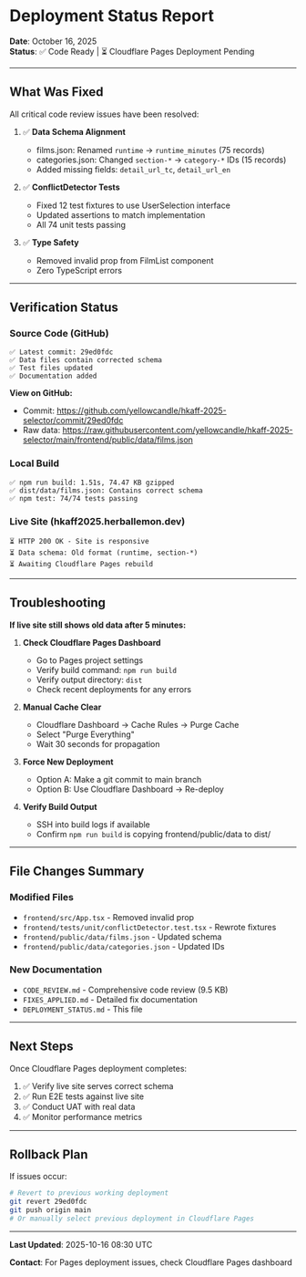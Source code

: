 # Deployment Status Report

**Date**: October 16, 2025  
**Status**: ✅ Code Ready | ⏳ Cloudflare Pages Deployment Pending

---

## What Was Fixed

All critical code review issues have been resolved:

1. ✅ **Data Schema Alignment** 
   - films.json: Renamed `runtime` → `runtime_minutes` (75 records)
   - categories.json: Changed `section-*` → `category-*` IDs (15 records)
   - Added missing fields: `detail_url_tc`, `detail_url_en`

2. ✅ **ConflictDetector Tests**
   - Fixed 12 test fixtures to use UserSelection interface
   - Updated assertions to match implementation
   - All 74 unit tests passing

3. ✅ **Type Safety**
   - Removed invalid prop from FilmList component
   - Zero TypeScript errors

---

## Verification Status

### Source Code (GitHub)
```
✅ Latest commit: 29ed0fdc
✅ Data files contain corrected schema
✅ Test files updated
✅ Documentation added
```

**View on GitHub:**
- Commit: https://github.com/yellowcandle/hkaff-2025-selector/commit/29ed0fdc
- Raw data: https://raw.githubusercontent.com/yellowcandle/hkaff-2025-selector/main/frontend/public/data/films.json

### Local Build
```
✅ npm run build: 1.51s, 74.47 KB gzipped
✅ dist/data/films.json: Contains correct schema
✅ npm test: 74/74 tests passing
```

### Live Site (hkaff2025.herballemon.dev)
```
⏳ HTTP 200 OK - Site is responsive
⏳ Data schema: Old format (runtime, section-*)
⏳ Awaiting Cloudflare Pages rebuild
```

---

## Troubleshooting

**If live site still shows old data after 5 minutes:**

1. **Check Cloudflare Pages Dashboard**
   - Go to Pages project settings
   - Verify build command: `npm run build`
   - Verify output directory: `dist`
   - Check recent deployments for any errors

2. **Manual Cache Clear**
   - Cloudflare Dashboard → Cache Rules → Purge Cache
   - Select "Purge Everything"
   - Wait 30 seconds for propagation

3. **Force New Deployment**
   - Option A: Make a git commit to main branch
   - Option B: Use Cloudflare Dashboard → Re-deploy

4. **Verify Build Output**
   - SSH into build logs if available
   - Confirm `npm run build` is copying frontend/public/data to dist/

---

## File Changes Summary

### Modified Files
- `frontend/src/App.tsx` - Removed invalid prop
- `frontend/tests/unit/conflictDetector.test.tsx` - Rewrote fixtures
- `frontend/public/data/films.json` - Updated schema
- `frontend/public/data/categories.json` - Updated IDs

### New Documentation
- `CODE_REVIEW.md` - Comprehensive code review (9.5 KB)
- `FIXES_APPLIED.md` - Detailed fix documentation
- `DEPLOYMENT_STATUS.md` - This file

---

## Next Steps

Once Cloudflare Pages deployment completes:

1. ✅ Verify live site serves correct schema
2. ✅ Run E2E tests against live site
3. ✅ Conduct UAT with real data
4. ✅ Monitor performance metrics

---

## Rollback Plan

If issues occur:
```bash
# Revert to previous working deployment
git revert 29ed0fdc
git push origin main
# Or manually select previous deployment in Cloudflare Pages
```

---

**Last Updated**: 2025-10-16 08:30 UTC

**Contact**: For Pages deployment issues, check Cloudflare Pages dashboard
